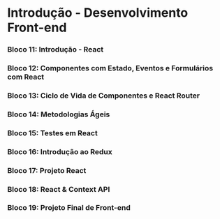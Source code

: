 # Introdução - Desenvolvimento Front-end

### Bloco 11: Introdução - React
### Bloco 12: Componentes com Estado, Eventos e Formulários com React
### Bloco 13: Ciclo de Vida de Componentes e React Router
### Bloco 14: Metodologias Ágeis
### Bloco 15: Testes em React
### Bloco 16: Introdução ao Redux
### Bloco 17: Projeto React
### Bloco 18: React & Context API
### Bloco 19: Projeto Final de Front-end
